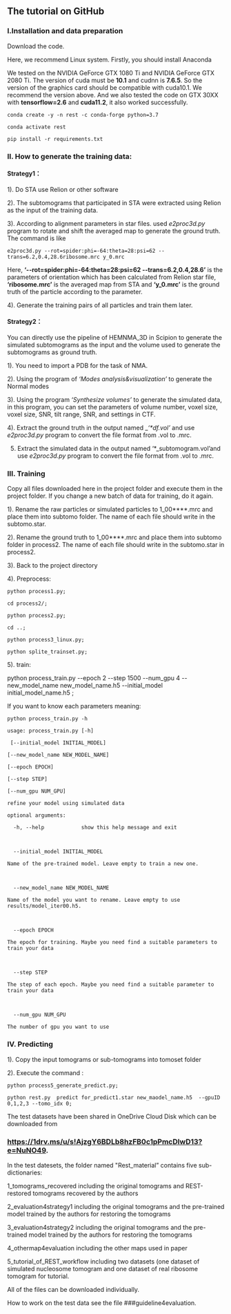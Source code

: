 The tutorial on GitHub  
-------------

### Ⅰ.Installation and data preparation

Download the code.  

Here, we recommend Linux system. Firstly, you should install Anaconda

We tested on the NVIDIA GeForce GTX 1080 Ti and NVIDIA GeForce GTX 2080 Ti. The version of cuda must be **10.1** and cudnn is **7.6.5**. So the version of the graphics card should be compatible with cuda10.1. We recommend the version above. And we also tested the code on GTX 30XX with **tensorflow=2.6** and **cuda11.2**, it also worked successfully.  

```
conda create -y -n rest -c conda-forge python=3.7 

conda activate rest  

pip install -r requirements.txt  
```

### Ⅱ. How to generate the training data:

#### Strategy1：  

1). Do STA use Relion or other software  

2). The subtomograms that participated in STA were extracted using Relion as the input of the training data.   

3). According to alignment parameters in star files. used _e2proc3d.py_ program to rotate and shift the averaged map to generate the ground truth. The command is like  
 
```
e2proc3d.py --rot=spider:phi=-64:theta=28:psi=62 --trans=6.2,0.4,28.6ribosome.mrc y_0.mrc
```
Here, __‘--rot=spider:phi=-64:theta=28:psi=62 --trans=6.2,0.4,28.6’__ is the parameters of orientation which has been calculated from Relion star file, __‘ribosome.mrc’__ is the averaged map from STA and __‘y_0.mrc’__ is the ground truth of the particle according to the parameter.  

4). Generate the training pairs of all particles and train them later.  

#### Strategy2：  

You can directly use the pipeline of HEMNMA_3D in Scipion to generate the simulated subtomograms as the input and the volume used to generate the subtomograms as ground truth.   

1). You need to import a PDB for the task of NMA.  

2). Using the program of _‘Modes analysis&visualization’_ to generate the Normal modes  

3). Using the program _‘Synthesize volumes’_ to generate the simulated data, in this program, you can set the parameters of volume number, voxel size, voxel size, SNR, tilt range, SNR, and settings in CTF.  

4). Extract the ground truth in the output named __‘*_df.vol’__ and use _e2proc3d.py_ program to convert the file format from .vol to .mrc.  

5) Extract the simulated data in the output named ‘*_subtomogram.vol’and use _e2proc3d.py_ program to convert the file format from .vol to .mrc.  

### Ⅲ. Training

Copy all files downloaded here in the project folder and execute them in the project folder. If you change a new batch of data for training, do it again.   

1). Rename the raw particles or simulated particles to 1_00****.mrc and place them into subtomo folder. The name of each file should write in the subtomo.star.  

2). Rename the ground truth to 1_00****.mrc and place them into subtomo folder in process2. The name of each file should write in the subtomo.star in process2.  

3). Back to the project directory  

4). Preprocess:  
```
python process1.py;  

cd process2/;  

python process2.py;  

cd ..;  

python process3_linux.py;  

python splite_trainset.py;  
```
5). train:  

python process_train.py --epoch 2 --step 1500 --num_gpu 4 --new_model_name new_model_name.h5 --initial_model initial_model_name.h5 ;  

If you want to know each parameters meaning:  
```
python process_train.py -h  
```
```
usage: process_train.py [-h]  

 [--initial_model INITIAL_MODEL]  

[--new_model_name NEW_MODEL_NAME]   

[--epoch EPOCH]   

[--step STEP]   

[--num_gpu NUM_GPU]  

refine your model using simulated data  

optional arguments:  

  -h, --help            show this help message and exit  

  

  --initial_model INITIAL_MODEL    

Name of the pre-trained model. Leave empty to train a new one.  

  

  --new_model_name NEW_MODEL_NAME  

Name of the model you want to rename. Leave empty to use results/model_iter00.h5.  

  

  --epoch EPOCH           

The epoch for training. Maybe you need find a suitable parameters to train your data  

  

  --step STEP             

The step of each epoch. Maybe you need find a suitable parameter to train your data  

  

  --num_gpu NUM_GPU       

The number of gpu you want to use  
```
### Ⅳ. Predicting  

1). Copy the input tomograms or sub-tomograms into tomoset folder  

2). Execute the command :   
```
python process5_generate_predict.py;  

python rest.py  predict for_predict1.star new_maodel_name.h5  --gpuID 0,1,2,3 --tomo_idx 0;  
```
  
The test datasets have been shared in OneDrive Cloud Disk which can be downloaded from  
### https://1drv.ms/u/s!AjzgY6BDLb8hzFB0c1pPmcDlwD13?e=NuNO49. 

In the test datesets, the folder named "Rest_material” contains five sub-dictionaries: 

1_tomograms_recovered including the original tomograms and REST-restored tomograms recovered by the authors 

2_evaluation4strategy1 including the original tomograms and the pre-trained model trained by the authors for restoring the tomograms 

3_evaluation4strategy2 including the original tomograms and the pre-trained model trained by the authors for restoring the tomograms 

4_othermap4evaluation including the other maps used in paper 

5_tutorial_of_REST_workflow including two datasets (one dataset of simulated nucleosome tomogram and one dataset of real ribosome tomogram for tutorial. 


All of the files can be downloaded individually.

How to work on the test data see the file ###guideline4evaluation.

